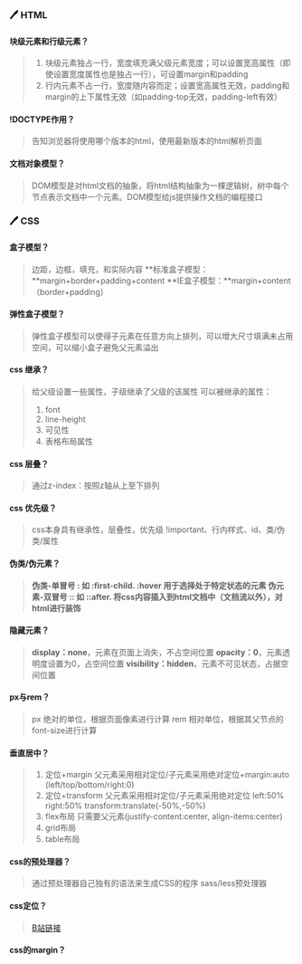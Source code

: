 ### :pen: HTML

#### 块级元素和行级元素？

> 1. 块级元素独占一行，宽度填充满父级元素宽度；可以设置宽高属性（即使设置宽度属性也是独占一行），可设置margin和padding
> 2. 行内元素不占一行，宽度随内容而定；设置宽高属性无效，padding和margin的上下属性无效（如padding-top无效，padding-left有效）

#### !DOCTYPE作用？

> 告知浏览器将使用哪个版本的html，<!DOCTYPE html>使用最新版本的html解析页面

#### 文档对象模型？

> DOM模型是对html文档的抽象，将html结构抽象为一棵逻辑树，树中每个节点表示文档中一个元素。DOM模型给js提供操作文档的编程接口



###  :pen: CSS

#### 盒子模型？

> 边距，边框，填充，和实际内容
> **标准盒子模型：**margin+border+padding+content
> **IE盒子模型：**margin+content（border+padding）

#### 弹性盒子模型？

> 弹性盒子模型可以使得子元素在任意方向上排列，可以增大尺寸填满未占用空间，可以缩小盒子避免父元素溢出

#### css 继承？

> 给父级设置一些属性，子级继承了父级的该属性
> 可以被继承的属性：
>
> 1. font
> 2. line-height
> 3. 可见性
> 4. 表格布局属性

#### css 层叠？

> 通过z-index：按照z轴从上至下排列

#### css 优先级？

> css本身具有继承性，层叠性，优先级
> !important、行内样式、id、类/伪类/属性

#### 伪类/伪元素？

> **伪类-**单冒号 :  如 :first-child. :hover 用于选择处于特定状态的元素
> **伪元素**-双冒号 :: 如 ::after. 将css内容插入到html文档中（文档流以外），对html进行**装饰**

#### 隐藏元素？

> **display：none**，元素在页面上消失，不占空间位置
> **opacity：0**，元素透明度设置为0，占空间位置
> **visibility：hidden**，元素不可见状态，占据空间位置

#### px与rem？

> px 绝对的单位，根据页面像素进行计算
> rem 相对单位，根据其父节点的font-size进行计算

#### 垂直居中？

> 1. 定位+margin 父元素采用相对定位/子元素采用绝对定位+margin:auto (left/top/bottom/right:0)
> 2. 定位+transform 父元素采用相对定位/子元素采用绝对定位 left:50% right:50% transform:translate(-50%,-50%)
> 3. flex布局 只需要父元素(justify-content:center, align-items:center)
> 4. grid布局
> 5. table布局

#### css的预处理器？

> 通过预处理器自己独有的语法来生成CSS的程序
> sass/less预处理器

#### css定位？

> [B站链接](https://www.bilibili.com/video/BV1ni4y1g7tc/?spm_id_from=333.337.search-card.all.click&vd_source=084728306193898208d80f40ece2975b)

#### css的margin？
